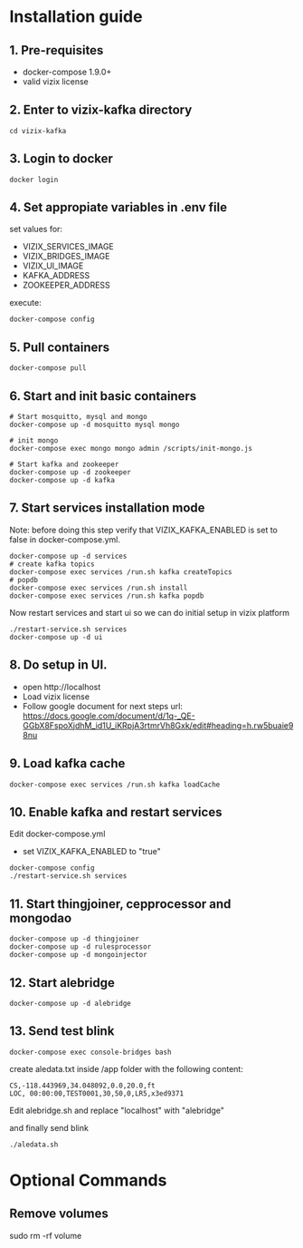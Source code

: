# Installation guide

## 1. Pre-requisites

- docker-compose 1.9.0+
- valid vizix license

## 2. Enter to vizix-kafka directory 

```
cd vizix-kafka
```
	
## 3. Login to docker

```
docker login
```

## 4. Set appropiate variables in .env file
set values for:
- VIZIX_SERVICES_IMAGE
- VIZIX_BRIDGES_IMAGE
- VIZIX_UI_IMAGE
- KAFKA_ADDRESS
- ZOOKEEPER_ADDRESS

execute:
```
docker-compose config
```

## 5. Pull containers
```
docker-compose pull
```

## 6. Start and init basic containers


```
# Start mosquitto, mysql and mongo 
docker-compose up -d mosquitto mysql mongo

# init mongo
docker-compose exec mongo mongo admin /scripts/init-mongo.js

# Start kafka and zookeeper
docker-compose up -d zookeeper
docker-compose up -d kafka
```

## 7. Start services installation mode
Note: before doing this step verify that VIZIX_KAFKA_ENABLED is set to false in docker-compose.yml. 

```
docker-compose up -d services
# create kafka topics
docker-compose exec services /run.sh kafka createTopics
# popdb
docker-compose exec services /run.sh install
docker-compose exec services /run.sh kafka popdb
```

Now restart services and start ui so we can do initial setup in vizix platform
```
./restart-service.sh services
docker-compose up -d ui
```

## 8. Do setup in UI.

- open http://localhost
- Load vizix license
- Follow google document for next steps 
url: https://docs.google.com/document/d/1q-_QE-GGbX8FspoXjdhM_id1U_iKRpjA3rtmrVh8Gxk/edit#heading=h.rw5buaie98nu

## 9. Load kafka cache
```
docker-compose exec services /run.sh kafka loadCache
```

## 10. Enable kafka and restart services
Edit docker-compose.yml 
- set VIZIX_KAFKA_ENABLED to "true"

```
docker-compose config
./restart-service.sh services
```

## 11. Start thingjoiner, cepprocessor and mongodao
```
docker-compose up -d thingjoiner
docker-compose up -d rulesprocessor
docker-compose up -d mongoinjector
```

## 12. Start alebridge
```
docker-compose up -d alebridge
```
## 13. Send test blink
```
docker-compose exec console-bridges bash
```

create aledata.txt inside /app folder with the following content:
```
CS,-118.443969,34.048092,0.0,20.0,ft
LOC, 00:00:00,TEST0001,30,50,0,LR5,x3ed9371
```

Edit alebridge.sh and replace "localhost" with "alebridge"

and finally send blink
```
./aledata.sh
```

# Optional Commands

## Remove volumes
   sudo rm -rf volume
